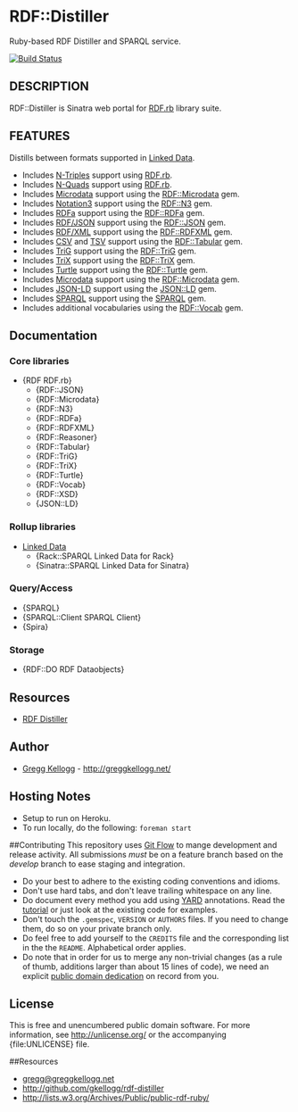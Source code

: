 # RDF::Distiller

Ruby-based RDF Distiller and SPARQL service.

[![Build Status](https://travis-ci.org/gkellogg/rdf-distiller.png?branch=master)](http://travis-ci.org/gkellogg/rdf-distiller)

## DESCRIPTION
RDF::Distiller is Sinatra web portal for [RDF.rb][RDF.rb] library suite.

## FEATURES
Distills between formats supported in [Linked Data][].

* Includes [N-Triples][] support using [RDF.rb][].
* Includes [N-Quads][] support using [RDF.rb][].
* Includes [Microdata][] support using the [RDF::Microdata][] gem.
* Includes [Notation3][] support using the [RDF::N3][] gem.
* Includes [RDFa][] support using the [RDF::RDFa][] gem.
* Includes [RDF/JSON][] support using the [RDF::JSON][] gem.
* Includes [RDF/XML][] support using the [RDF::RDFXML][] gem.
* Includes [CSV][] and [TSV][] support using the [RDF::Tabular][] gem.
* Includes [TriG][] support using the [RDF::TriG][] gem.
* Includes [TriX][] support using the [RDF::TriX][] gem.
* Includes [Turtle][] support using the [RDF::Turtle][] gem.
* Includes [Microdata][] support using the [RDF::Microdata][] gem.
* Includes [JSON-LD][] support using the [JSON::LD][] gem.
* Includes [SPARQL][] support using the [SPARQL][SPARQL gem] gem.
* Includes additional vocabularies using the [RDF::Vocab][] gem.

## Documentation
### Core libraries
* {RDF RDF.rb}
  * {RDF::JSON}
  * {RDF::Microdata}
  * {RDF::N3}
  * {RDF::RDFa}
  * {RDF::RDFXML}
  * {RDF::Reasoner}
  * {RDF::Tabular}
  * {RDF::TriG}
  * {RDF::TriX}
  * {RDF::Turtle}
  * {RDF::Vocab}
  * {RDF::XSD}
  * {JSON::LD}

### Rollup libraries
* [Linked Data][LinkedData]
  * {Rack::SPARQL Linked Data for Rack}
  * {Sinatra::SPARQL Linked Data for Sinatra}

### Query/Access
* {SPARQL}
* {SPARQL::Client SPARQL Client}
* {Spira}

### Storage
* {RDF::DO RDF Dataobjects}

## Resources
* [RDF Distiller](http://rdf.greggkellogg.net)

## Author
* [Gregg Kellogg](http://github.com/gkellogg) - <http://greggkellogg.net/>

## Hosting Notes
* Setup to run on Heroku.
* To run locally, do the following: `foreman start`

##Contributing
This repository uses [Git Flow](https://github.com/nvie/gitflow) to mange development and release activity. All submissions _must_ be on a feature branch based on the _develop_ branch to ease staging and integration.

* Do your best to adhere to the existing coding conventions and idioms.
* Don't use hard tabs, and don't leave trailing whitespace on any line.
* Do document every method you add using [YARD][] annotations. Read the
  [tutorial][YARD-GS] or just look at the existing code for examples.
* Don't touch the `.gemspec`, `VERSION` or `AUTHORS` files. If you need to
  change them, do so on your private branch only.
* Do feel free to add yourself to the `CREDITS` file and the corresponding
  list in the the `README`. Alphabetical order applies.
* Do note that in order for us to merge any non-trivial changes (as a rule
  of thumb, additions larger than about 15 lines of code), we need an
  explicit [public domain dedication][PDD] on record from you.

## License

This is free and unencumbered public domain software. For more information,
see <http://unlicense.org/> or the accompanying {file:UNLICENSE} file.

##Resources

* gregg@greggkellogg.net
* <http://github.com/gkellogg/rdf-distiller>
* <http://lists.w3.org/Archives/Public/public-rdf-ruby/>

[RDF.rb]:         http://ruby-rdf.github.com/rdf
[RDF::JSON]:      http://rdf.rubyforge.org/json/
[RDF::Microdata]: http://rdoc.info/github/ruby-rdf/rdf-microdata
[RDF::N3]:        http://rdoc.info/github/ruby-rdf/rdf-n3
[RDF::RDFa]:      http://rdoc.info/github/ruby-rdf/rdf-rdfa
[RDF::RDFXML]:    http://rdoc.info/github/ruby-rdf/rdf-rdfxml
[RDF::Tabular]:   http://rdoc.info/github/ruby-rdf/rdf-tabular
[RDF::TriG]:      http://rdoc.info/github/ruby-rdf/rdf-trig
[RDF::TriX]:      http://rdf.rubyforge.org/trix/
[RDF::Turtle]:    http://rdoc.info/github/ruby-rdf/rdf-turtle
[RDF::Vocab]:     http://rdoc.info/github/ruby-rdf/rdf-vocab
[JSON::LD]:       http://rdoc.info/github/ruby-rdf/json-ld
[SPARQL gem]:     http://rdoc.info/github/ruby-rdf/sparql
[JSON-LD]:        http://json-ld.org/
[Microdata]:      http://dev.w3.org/html5/md/
[N-Triples]:      http://en.wikipedia.org/wiki/N-Triples
[N-Quads]:        http://en.wikipedia.org/wiki/N-Quads
[Notation3]:      http://en.wikipedia.org/wiki/Notation3
[LinkedData]:     http://ruby-rdf.github.com/linkeddata
[Linked Data]:    http://en.wikipedia.org/wiki/LinkedData
[RDF/JSON]:       http://n2.talis.com/wiki/RDF_JSON_Specification
[RDF/XML]:        http://www.w3.org/TR/rdf-syntax-grammar/
[RDFa]:           http://en.wikipedia.org/wiki/RDFa
[SPARQL]:         http://en.wikipedia.org/wiki/Sparql
[TriG]:           http://en.wikipedia.org/wiki/TriG_(syntax)
[TriX]:           http://en.wikipedia.org/wiki/TriX_(syntax)
[Turtle]:         http://en.wikipedia.org/wiki/Turtle_(syntax)
[CSV]:            http://en.wikipedia.org/wiki/Comma-separated_values
[TSV]:            http://en.wikipedia.org/wiki/Tab-separated_values
[YARD]:           http://yardoc.org/
[YARD-GS]:        http://rubydoc.info/docs/yard/file/docs/GettingStarted.md
[PDD]:            http://unlicense.org/#unlicensing-contributions
